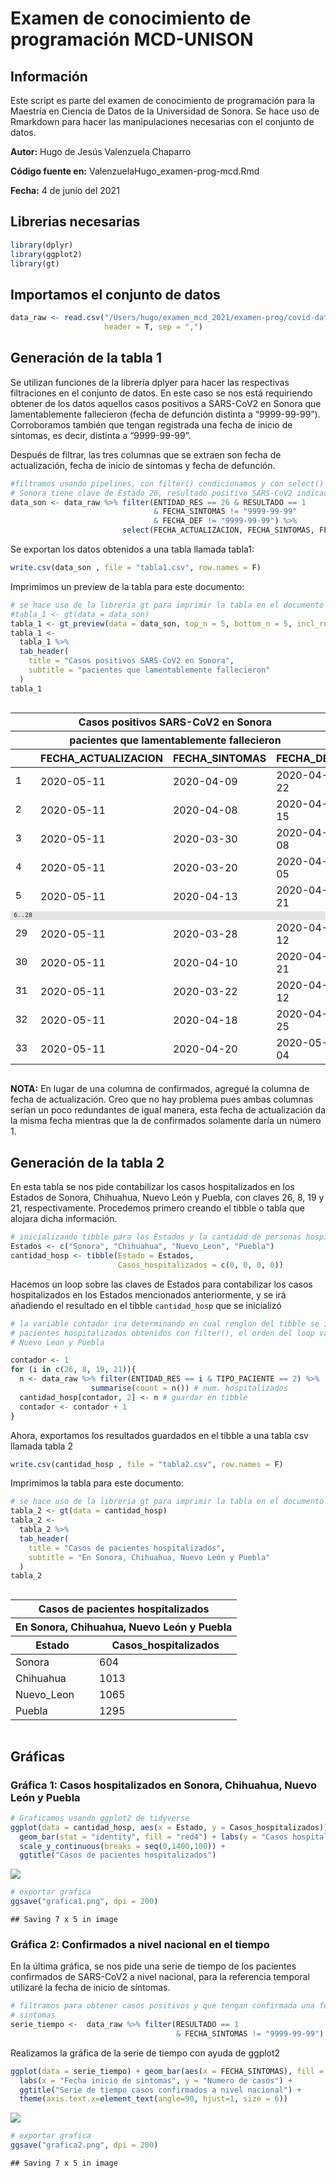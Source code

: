 Examen de conocimiento de programación MCD-UNISON
================

## Información

Este script es parte del examen de conocimiento de programación para la
Maestría en Ciencia de Datos de la Universidad de Sonora. Se hace uso de
Rmarkdown para hacer las manipulaciones necesarias con el conjunto de
datos.

**Autor:** Hugo de Jesús Valenzuela Chaparro

**Código fuente en:** ValenzuelaHugo\_examen-prog-mcd.Rmd

**Fecha:** 4 de junio del 2021

## Librerias necesarias

``` r
library(dplyr)
library(ggplot2)
library(gt)
```

## Importamos el conjunto de datos

``` r
data_raw <- read.csv("/Users/hugo/examen_mcd_2021/examen-prog/covid-data/200511COVID19MEXICO.csv",
                     header = T, sep = ",")
```

## Generación de la tabla 1

Se utilizan funciones de la librería dplyer para hacer las respectivas
filtraciones en el conjunto de datos. En este caso se nos está
requiriendo obtener de los datos aquellos casos positivos a SARS-CoV2 en
Sonora que lamentablemente fallecieron (fecha de defunción distinta a
“9999-99-99”). Corroboramos también que tengan registrada una fecha de
inicio de síntomas, es decir, distinta a “9999-99-99”.

Después de filtrar, las tres columnas que se extraen son fecha de
actualización, fecha de inicio de sintomas y fecha de defunción.

``` r
#filtramos usando pipelines, con filter() condicionamos y con select() extraemos columnas
# Sonora tiene clave de Estado 26, resultado positivo SARS-CoV2 indicado con 1
data_son <- data_raw %>% filter(ENTIDAD_RES == 26 & RESULTADO == 1
                                & FECHA_SINTOMAS != "9999-99-99"
                                & FECHA_DEF != "9999-99-99") %>%
                         select(FECHA_ACTUALIZACION, FECHA_SINTOMAS, FECHA_DEF)
```

Se exportan los datos obtenidos a una tabla llamada tabla1:

``` r
write.csv(data_son , file = "tabla1.csv", row.names = F)
```

Imprimimos un preview de la tabla para este documento:

``` r
# se hace uso de la libreria gt para imprimir la tabla en el documento
#tabla_1 <- gt(data = data_son)
tabla_1 <- gt_preview(data = data_son, top_n = 5, bottom_n = 5, incl_rownums = TRUE)
tabla_1 <- 
  tabla_1 %>%
  tab_header(
    title = "Casos positivos SARS-CoV2 en Sonora",
    subtitle = "pacientes que lamentablemente fallecieron"
  )
tabla_1
```

<div id="mdxjrkpujy" style="overflow-x:auto;overflow-y:auto;width:auto;height:auto;">
<style>html {
  font-family: -apple-system, BlinkMacSystemFont, 'Segoe UI', Roboto, Oxygen, Ubuntu, Cantarell, 'Helvetica Neue', 'Fira Sans', 'Droid Sans', Arial, sans-serif;
}

#mdxjrkpujy .gt_table {
  display: table;
  border-collapse: collapse;
  margin-left: auto;
  margin-right: auto;
  color: #333333;
  font-size: 16px;
  font-weight: normal;
  font-style: normal;
  background-color: #FFFFFF;
  width: auto;
  border-top-style: solid;
  border-top-width: 2px;
  border-top-color: #A8A8A8;
  border-right-style: none;
  border-right-width: 2px;
  border-right-color: #D3D3D3;
  border-bottom-style: solid;
  border-bottom-width: 2px;
  border-bottom-color: #A8A8A8;
  border-left-style: none;
  border-left-width: 2px;
  border-left-color: #D3D3D3;
}

#mdxjrkpujy .gt_heading {
  background-color: #FFFFFF;
  text-align: center;
  border-bottom-color: #FFFFFF;
  border-left-style: none;
  border-left-width: 1px;
  border-left-color: #D3D3D3;
  border-right-style: none;
  border-right-width: 1px;
  border-right-color: #D3D3D3;
}

#mdxjrkpujy .gt_title {
  color: #333333;
  font-size: 125%;
  font-weight: initial;
  padding-top: 4px;
  padding-bottom: 4px;
  border-bottom-color: #FFFFFF;
  border-bottom-width: 0;
}

#mdxjrkpujy .gt_subtitle {
  color: #333333;
  font-size: 85%;
  font-weight: initial;
  padding-top: 0;
  padding-bottom: 4px;
  border-top-color: #FFFFFF;
  border-top-width: 0;
}

#mdxjrkpujy .gt_bottom_border {
  border-bottom-style: solid;
  border-bottom-width: 2px;
  border-bottom-color: #D3D3D3;
}

#mdxjrkpujy .gt_col_headings {
  border-top-style: solid;
  border-top-width: 2px;
  border-top-color: #D3D3D3;
  border-bottom-style: solid;
  border-bottom-width: 2px;
  border-bottom-color: #D3D3D3;
  border-left-style: none;
  border-left-width: 1px;
  border-left-color: #D3D3D3;
  border-right-style: none;
  border-right-width: 1px;
  border-right-color: #D3D3D3;
}

#mdxjrkpujy .gt_col_heading {
  color: #333333;
  background-color: #FFFFFF;
  font-size: 100%;
  font-weight: normal;
  text-transform: inherit;
  border-left-style: none;
  border-left-width: 1px;
  border-left-color: #D3D3D3;
  border-right-style: none;
  border-right-width: 1px;
  border-right-color: #D3D3D3;
  vertical-align: bottom;
  padding-top: 5px;
  padding-bottom: 6px;
  padding-left: 5px;
  padding-right: 5px;
  overflow-x: hidden;
}

#mdxjrkpujy .gt_column_spanner_outer {
  color: #333333;
  background-color: #FFFFFF;
  font-size: 100%;
  font-weight: normal;
  text-transform: inherit;
  padding-top: 0;
  padding-bottom: 0;
  padding-left: 4px;
  padding-right: 4px;
}

#mdxjrkpujy .gt_column_spanner_outer:first-child {
  padding-left: 0;
}

#mdxjrkpujy .gt_column_spanner_outer:last-child {
  padding-right: 0;
}

#mdxjrkpujy .gt_column_spanner {
  border-bottom-style: solid;
  border-bottom-width: 2px;
  border-bottom-color: #D3D3D3;
  vertical-align: bottom;
  padding-top: 5px;
  padding-bottom: 6px;
  overflow-x: hidden;
  display: inline-block;
  width: 100%;
}

#mdxjrkpujy .gt_group_heading {
  padding: 8px;
  color: #333333;
  background-color: #FFFFFF;
  font-size: 100%;
  font-weight: initial;
  text-transform: inherit;
  border-top-style: solid;
  border-top-width: 2px;
  border-top-color: #D3D3D3;
  border-bottom-style: solid;
  border-bottom-width: 2px;
  border-bottom-color: #D3D3D3;
  border-left-style: none;
  border-left-width: 1px;
  border-left-color: #D3D3D3;
  border-right-style: none;
  border-right-width: 1px;
  border-right-color: #D3D3D3;
  vertical-align: middle;
}

#mdxjrkpujy .gt_empty_group_heading {
  padding: 0.5px;
  color: #333333;
  background-color: #FFFFFF;
  font-size: 100%;
  font-weight: initial;
  border-top-style: solid;
  border-top-width: 2px;
  border-top-color: #D3D3D3;
  border-bottom-style: solid;
  border-bottom-width: 2px;
  border-bottom-color: #D3D3D3;
  vertical-align: middle;
}

#mdxjrkpujy .gt_from_md > :first-child {
  margin-top: 0;
}

#mdxjrkpujy .gt_from_md > :last-child {
  margin-bottom: 0;
}

#mdxjrkpujy .gt_row {
  padding-top: 8px;
  padding-bottom: 8px;
  padding-left: 5px;
  padding-right: 5px;
  margin: 10px;
  border-top-style: solid;
  border-top-width: 1px;
  border-top-color: #D3D3D3;
  border-left-style: none;
  border-left-width: 1px;
  border-left-color: #D3D3D3;
  border-right-style: none;
  border-right-width: 1px;
  border-right-color: #D3D3D3;
  vertical-align: middle;
  overflow-x: hidden;
}

#mdxjrkpujy .gt_stub {
  color: #333333;
  background-color: #FFFFFF;
  font-size: 100%;
  font-weight: initial;
  text-transform: inherit;
  border-right-style: solid;
  border-right-width: 2px;
  border-right-color: #D3D3D3;
  padding-left: 12px;
}

#mdxjrkpujy .gt_summary_row {
  color: #333333;
  background-color: #FFFFFF;
  text-transform: inherit;
  padding-top: 8px;
  padding-bottom: 8px;
  padding-left: 5px;
  padding-right: 5px;
}

#mdxjrkpujy .gt_first_summary_row {
  padding-top: 8px;
  padding-bottom: 8px;
  padding-left: 5px;
  padding-right: 5px;
  border-top-style: solid;
  border-top-width: 2px;
  border-top-color: #D3D3D3;
}

#mdxjrkpujy .gt_grand_summary_row {
  color: #333333;
  background-color: #FFFFFF;
  text-transform: inherit;
  padding-top: 8px;
  padding-bottom: 8px;
  padding-left: 5px;
  padding-right: 5px;
}

#mdxjrkpujy .gt_first_grand_summary_row {
  padding-top: 8px;
  padding-bottom: 8px;
  padding-left: 5px;
  padding-right: 5px;
  border-top-style: double;
  border-top-width: 6px;
  border-top-color: #D3D3D3;
}

#mdxjrkpujy .gt_striped {
  background-color: rgba(128, 128, 128, 0.05);
}

#mdxjrkpujy .gt_table_body {
  border-top-style: solid;
  border-top-width: 2px;
  border-top-color: #D3D3D3;
  border-bottom-style: solid;
  border-bottom-width: 2px;
  border-bottom-color: #D3D3D3;
}

#mdxjrkpujy .gt_footnotes {
  color: #333333;
  background-color: #FFFFFF;
  border-bottom-style: none;
  border-bottom-width: 2px;
  border-bottom-color: #D3D3D3;
  border-left-style: none;
  border-left-width: 2px;
  border-left-color: #D3D3D3;
  border-right-style: none;
  border-right-width: 2px;
  border-right-color: #D3D3D3;
}

#mdxjrkpujy .gt_footnote {
  margin: 0px;
  font-size: 90%;
  padding: 4px;
}

#mdxjrkpujy .gt_sourcenotes {
  color: #333333;
  background-color: #FFFFFF;
  border-bottom-style: none;
  border-bottom-width: 2px;
  border-bottom-color: #D3D3D3;
  border-left-style: none;
  border-left-width: 2px;
  border-left-color: #D3D3D3;
  border-right-style: none;
  border-right-width: 2px;
  border-right-color: #D3D3D3;
}

#mdxjrkpujy .gt_sourcenote {
  font-size: 90%;
  padding: 4px;
}

#mdxjrkpujy .gt_left {
  text-align: left;
}

#mdxjrkpujy .gt_center {
  text-align: center;
}

#mdxjrkpujy .gt_right {
  text-align: right;
  font-variant-numeric: tabular-nums;
}

#mdxjrkpujy .gt_font_normal {
  font-weight: normal;
}

#mdxjrkpujy .gt_font_bold {
  font-weight: bold;
}

#mdxjrkpujy .gt_font_italic {
  font-style: italic;
}

#mdxjrkpujy .gt_super {
  font-size: 65%;
}

#mdxjrkpujy .gt_footnote_marks {
  font-style: italic;
  font-weight: normal;
  font-size: 65%;
}
</style>
<table class="gt_table">
  <thead class="gt_header">
    <tr>
      <th colspan="4" class="gt_heading gt_title gt_font_normal" style>Casos positivos SARS-CoV2 en Sonora</th>
    </tr>
    <tr>
      <th colspan="4" class="gt_heading gt_subtitle gt_font_normal gt_bottom_border" style>pacientes que lamentablemente fallecieron</th>
    </tr>
  </thead>
  <thead class="gt_col_headings">
    <tr>
      <th class="gt_col_heading gt_columns_bottom_border gt_left" rowspan="1" colspan="1"></th>
      <th class="gt_col_heading gt_columns_bottom_border gt_left" rowspan="1" colspan="1">FECHA_ACTUALIZACION</th>
      <th class="gt_col_heading gt_columns_bottom_border gt_left" rowspan="1" colspan="1">FECHA_SINTOMAS</th>
      <th class="gt_col_heading gt_columns_bottom_border gt_left" rowspan="1" colspan="1">FECHA_DEF</th>
    </tr>
  </thead>
  <tbody class="gt_table_body">
    <tr><td class="gt_row gt_left gt_stub" style="font-family: Courier;">1</td>
<td class="gt_row gt_left">2020-05-11</td>
<td class="gt_row gt_left">2020-04-09</td>
<td class="gt_row gt_left">2020-04-22</td></tr>
    <tr><td class="gt_row gt_left gt_stub" style="font-family: Courier;">2</td>
<td class="gt_row gt_left">2020-05-11</td>
<td class="gt_row gt_left">2020-04-08</td>
<td class="gt_row gt_left">2020-04-15</td></tr>
    <tr><td class="gt_row gt_left gt_stub" style="font-family: Courier;">3</td>
<td class="gt_row gt_left">2020-05-11</td>
<td class="gt_row gt_left">2020-03-30</td>
<td class="gt_row gt_left">2020-04-08</td></tr>
    <tr><td class="gt_row gt_left gt_stub" style="font-family: Courier;">4</td>
<td class="gt_row gt_left">2020-05-11</td>
<td class="gt_row gt_left">2020-03-20</td>
<td class="gt_row gt_left">2020-04-05</td></tr>
    <tr><td class="gt_row gt_left gt_stub" style="font-family: Courier;">5</td>
<td class="gt_row gt_left">2020-05-11</td>
<td class="gt_row gt_left">2020-04-13</td>
<td class="gt_row gt_left">2020-04-21</td></tr>
    <tr><td class="gt_row gt_left gt_stub" style="font-family: Courier; font-size: x-small; background-color: #E4E4E4;">6..28</td>
<td class="gt_row gt_left" style="background-color: #E4E4E4;"></td>
<td class="gt_row gt_left" style="background-color: #E4E4E4;"></td>
<td class="gt_row gt_left" style="background-color: #E4E4E4;"></td></tr>
    <tr><td class="gt_row gt_left gt_stub" style="font-family: Courier;">29</td>
<td class="gt_row gt_left">2020-05-11</td>
<td class="gt_row gt_left">2020-03-28</td>
<td class="gt_row gt_left">2020-04-12</td></tr>
    <tr><td class="gt_row gt_left gt_stub" style="font-family: Courier;">30</td>
<td class="gt_row gt_left">2020-05-11</td>
<td class="gt_row gt_left">2020-04-10</td>
<td class="gt_row gt_left">2020-04-21</td></tr>
    <tr><td class="gt_row gt_left gt_stub" style="font-family: Courier;">31</td>
<td class="gt_row gt_left">2020-05-11</td>
<td class="gt_row gt_left">2020-03-22</td>
<td class="gt_row gt_left">2020-04-12</td></tr>
    <tr><td class="gt_row gt_left gt_stub" style="font-family: Courier;">32</td>
<td class="gt_row gt_left">2020-05-11</td>
<td class="gt_row gt_left">2020-04-18</td>
<td class="gt_row gt_left">2020-04-25</td></tr>
    <tr><td class="gt_row gt_left gt_stub" style="font-family: Courier;">33</td>
<td class="gt_row gt_left">2020-05-11</td>
<td class="gt_row gt_left">2020-04-20</td>
<td class="gt_row gt_left">2020-05-04</td></tr>
  </tbody>
  
  
</table>
</div>

**NOTA:** En lugar de una columna de confirmados, agregué la columna de
fecha de actualización. Creo que no hay problema pues ambas columnas
serían un poco redundantes de igual manera, esta fecha de actualización
da la misma fecha mientras que la de confirmados solamente daría un
número 1.

## Generación de la tabla 2

En esta tabla se nos pide contabilizar los casos hospitalizados en los
Estados de Sonora, Chihuahua, Nuevo León y Puebla, con claves 26, 8, 19
y 21, respectivamente. Procedemos primero creando el tibble o tabla que
alojara dicha información.

``` r
# inicializando tibble para los Estados y la cantidad de personas hospitalizadas
Estados <- c("Sonora", "Chihuahua", "Nuevo_Leon", "Puebla")
cantidad_hosp <- tibble(Estado = Estados,
                        Casos_hospitalizados = c(0, 0, 0, 0))
```

Hacemos un loop sobre las claves de Estados para contabilizar los casos
hospitalizados en los Estados mencionados anteriormente, y se irá
añadiendo el resultado en el tibble `cantidad_hosp` que se inicializó

``` r
# la variable contador ira determinando en cual renglon del tibble se ira guardando el numero de 
# pacientes hospitalizados obtenidos con filter(), el orden del loop va de Sonora, Chihuahua,
# Nuevo Leon y Puebla

contador <- 1
for (i in c(26, 8, 19, 21)){
  n <- data_raw %>% filter(ENTIDAD_RES == i & TIPO_PACIENTE == 2) %>%
                  summarise(count = n()) # num. hospitalizados
  cantidad_hosp[contador, 2] <- n # guardar en tibble
  contador <- contador + 1
}
```

Ahora, exportamos los resultados guardados en el tibble a una tabla csv
llamada tabla 2

``` r
write.csv(cantidad_hosp , file = "tabla2.csv", row.names = F)
```

Imprimimos la tabla para este documento:

``` r
# se hace uso de la libreria gt para imprimir la tabla en el documento
tabla_2 <- gt(data = cantidad_hosp)
tabla_2 <- 
  tabla_2 %>%
  tab_header(
    title = "Casos de pacientes hospitalizados",
    subtitle = "En Sonora, Chihuahua, Nuevo León y Puebla"
  )
tabla_2
```

<div id="ipufxtmeze" style="overflow-x:auto;overflow-y:auto;width:auto;height:auto;">
<style>html {
  font-family: -apple-system, BlinkMacSystemFont, 'Segoe UI', Roboto, Oxygen, Ubuntu, Cantarell, 'Helvetica Neue', 'Fira Sans', 'Droid Sans', Arial, sans-serif;
}

#ipufxtmeze .gt_table {
  display: table;
  border-collapse: collapse;
  margin-left: auto;
  margin-right: auto;
  color: #333333;
  font-size: 16px;
  font-weight: normal;
  font-style: normal;
  background-color: #FFFFFF;
  width: auto;
  border-top-style: solid;
  border-top-width: 2px;
  border-top-color: #A8A8A8;
  border-right-style: none;
  border-right-width: 2px;
  border-right-color: #D3D3D3;
  border-bottom-style: solid;
  border-bottom-width: 2px;
  border-bottom-color: #A8A8A8;
  border-left-style: none;
  border-left-width: 2px;
  border-left-color: #D3D3D3;
}

#ipufxtmeze .gt_heading {
  background-color: #FFFFFF;
  text-align: center;
  border-bottom-color: #FFFFFF;
  border-left-style: none;
  border-left-width: 1px;
  border-left-color: #D3D3D3;
  border-right-style: none;
  border-right-width: 1px;
  border-right-color: #D3D3D3;
}

#ipufxtmeze .gt_title {
  color: #333333;
  font-size: 125%;
  font-weight: initial;
  padding-top: 4px;
  padding-bottom: 4px;
  border-bottom-color: #FFFFFF;
  border-bottom-width: 0;
}

#ipufxtmeze .gt_subtitle {
  color: #333333;
  font-size: 85%;
  font-weight: initial;
  padding-top: 0;
  padding-bottom: 4px;
  border-top-color: #FFFFFF;
  border-top-width: 0;
}

#ipufxtmeze .gt_bottom_border {
  border-bottom-style: solid;
  border-bottom-width: 2px;
  border-bottom-color: #D3D3D3;
}

#ipufxtmeze .gt_col_headings {
  border-top-style: solid;
  border-top-width: 2px;
  border-top-color: #D3D3D3;
  border-bottom-style: solid;
  border-bottom-width: 2px;
  border-bottom-color: #D3D3D3;
  border-left-style: none;
  border-left-width: 1px;
  border-left-color: #D3D3D3;
  border-right-style: none;
  border-right-width: 1px;
  border-right-color: #D3D3D3;
}

#ipufxtmeze .gt_col_heading {
  color: #333333;
  background-color: #FFFFFF;
  font-size: 100%;
  font-weight: normal;
  text-transform: inherit;
  border-left-style: none;
  border-left-width: 1px;
  border-left-color: #D3D3D3;
  border-right-style: none;
  border-right-width: 1px;
  border-right-color: #D3D3D3;
  vertical-align: bottom;
  padding-top: 5px;
  padding-bottom: 6px;
  padding-left: 5px;
  padding-right: 5px;
  overflow-x: hidden;
}

#ipufxtmeze .gt_column_spanner_outer {
  color: #333333;
  background-color: #FFFFFF;
  font-size: 100%;
  font-weight: normal;
  text-transform: inherit;
  padding-top: 0;
  padding-bottom: 0;
  padding-left: 4px;
  padding-right: 4px;
}

#ipufxtmeze .gt_column_spanner_outer:first-child {
  padding-left: 0;
}

#ipufxtmeze .gt_column_spanner_outer:last-child {
  padding-right: 0;
}

#ipufxtmeze .gt_column_spanner {
  border-bottom-style: solid;
  border-bottom-width: 2px;
  border-bottom-color: #D3D3D3;
  vertical-align: bottom;
  padding-top: 5px;
  padding-bottom: 6px;
  overflow-x: hidden;
  display: inline-block;
  width: 100%;
}

#ipufxtmeze .gt_group_heading {
  padding: 8px;
  color: #333333;
  background-color: #FFFFFF;
  font-size: 100%;
  font-weight: initial;
  text-transform: inherit;
  border-top-style: solid;
  border-top-width: 2px;
  border-top-color: #D3D3D3;
  border-bottom-style: solid;
  border-bottom-width: 2px;
  border-bottom-color: #D3D3D3;
  border-left-style: none;
  border-left-width: 1px;
  border-left-color: #D3D3D3;
  border-right-style: none;
  border-right-width: 1px;
  border-right-color: #D3D3D3;
  vertical-align: middle;
}

#ipufxtmeze .gt_empty_group_heading {
  padding: 0.5px;
  color: #333333;
  background-color: #FFFFFF;
  font-size: 100%;
  font-weight: initial;
  border-top-style: solid;
  border-top-width: 2px;
  border-top-color: #D3D3D3;
  border-bottom-style: solid;
  border-bottom-width: 2px;
  border-bottom-color: #D3D3D3;
  vertical-align: middle;
}

#ipufxtmeze .gt_from_md > :first-child {
  margin-top: 0;
}

#ipufxtmeze .gt_from_md > :last-child {
  margin-bottom: 0;
}

#ipufxtmeze .gt_row {
  padding-top: 8px;
  padding-bottom: 8px;
  padding-left: 5px;
  padding-right: 5px;
  margin: 10px;
  border-top-style: solid;
  border-top-width: 1px;
  border-top-color: #D3D3D3;
  border-left-style: none;
  border-left-width: 1px;
  border-left-color: #D3D3D3;
  border-right-style: none;
  border-right-width: 1px;
  border-right-color: #D3D3D3;
  vertical-align: middle;
  overflow-x: hidden;
}

#ipufxtmeze .gt_stub {
  color: #333333;
  background-color: #FFFFFF;
  font-size: 100%;
  font-weight: initial;
  text-transform: inherit;
  border-right-style: solid;
  border-right-width: 2px;
  border-right-color: #D3D3D3;
  padding-left: 12px;
}

#ipufxtmeze .gt_summary_row {
  color: #333333;
  background-color: #FFFFFF;
  text-transform: inherit;
  padding-top: 8px;
  padding-bottom: 8px;
  padding-left: 5px;
  padding-right: 5px;
}

#ipufxtmeze .gt_first_summary_row {
  padding-top: 8px;
  padding-bottom: 8px;
  padding-left: 5px;
  padding-right: 5px;
  border-top-style: solid;
  border-top-width: 2px;
  border-top-color: #D3D3D3;
}

#ipufxtmeze .gt_grand_summary_row {
  color: #333333;
  background-color: #FFFFFF;
  text-transform: inherit;
  padding-top: 8px;
  padding-bottom: 8px;
  padding-left: 5px;
  padding-right: 5px;
}

#ipufxtmeze .gt_first_grand_summary_row {
  padding-top: 8px;
  padding-bottom: 8px;
  padding-left: 5px;
  padding-right: 5px;
  border-top-style: double;
  border-top-width: 6px;
  border-top-color: #D3D3D3;
}

#ipufxtmeze .gt_striped {
  background-color: rgba(128, 128, 128, 0.05);
}

#ipufxtmeze .gt_table_body {
  border-top-style: solid;
  border-top-width: 2px;
  border-top-color: #D3D3D3;
  border-bottom-style: solid;
  border-bottom-width: 2px;
  border-bottom-color: #D3D3D3;
}

#ipufxtmeze .gt_footnotes {
  color: #333333;
  background-color: #FFFFFF;
  border-bottom-style: none;
  border-bottom-width: 2px;
  border-bottom-color: #D3D3D3;
  border-left-style: none;
  border-left-width: 2px;
  border-left-color: #D3D3D3;
  border-right-style: none;
  border-right-width: 2px;
  border-right-color: #D3D3D3;
}

#ipufxtmeze .gt_footnote {
  margin: 0px;
  font-size: 90%;
  padding: 4px;
}

#ipufxtmeze .gt_sourcenotes {
  color: #333333;
  background-color: #FFFFFF;
  border-bottom-style: none;
  border-bottom-width: 2px;
  border-bottom-color: #D3D3D3;
  border-left-style: none;
  border-left-width: 2px;
  border-left-color: #D3D3D3;
  border-right-style: none;
  border-right-width: 2px;
  border-right-color: #D3D3D3;
}

#ipufxtmeze .gt_sourcenote {
  font-size: 90%;
  padding: 4px;
}

#ipufxtmeze .gt_left {
  text-align: left;
}

#ipufxtmeze .gt_center {
  text-align: center;
}

#ipufxtmeze .gt_right {
  text-align: right;
  font-variant-numeric: tabular-nums;
}

#ipufxtmeze .gt_font_normal {
  font-weight: normal;
}

#ipufxtmeze .gt_font_bold {
  font-weight: bold;
}

#ipufxtmeze .gt_font_italic {
  font-style: italic;
}

#ipufxtmeze .gt_super {
  font-size: 65%;
}

#ipufxtmeze .gt_footnote_marks {
  font-style: italic;
  font-weight: normal;
  font-size: 65%;
}
</style>
<table class="gt_table">
  <thead class="gt_header">
    <tr>
      <th colspan="2" class="gt_heading gt_title gt_font_normal" style>Casos de pacientes hospitalizados</th>
    </tr>
    <tr>
      <th colspan="2" class="gt_heading gt_subtitle gt_font_normal gt_bottom_border" style>En Sonora, Chihuahua, Nuevo León y Puebla</th>
    </tr>
  </thead>
  <thead class="gt_col_headings">
    <tr>
      <th class="gt_col_heading gt_columns_bottom_border gt_left" rowspan="1" colspan="1">Estado</th>
      <th class="gt_col_heading gt_columns_bottom_border gt_right" rowspan="1" colspan="1">Casos_hospitalizados</th>
    </tr>
  </thead>
  <tbody class="gt_table_body">
    <tr><td class="gt_row gt_left">Sonora</td>
<td class="gt_row gt_right">604</td></tr>
    <tr><td class="gt_row gt_left">Chihuahua</td>
<td class="gt_row gt_right">1013</td></tr>
    <tr><td class="gt_row gt_left">Nuevo_Leon</td>
<td class="gt_row gt_right">1065</td></tr>
    <tr><td class="gt_row gt_left">Puebla</td>
<td class="gt_row gt_right">1295</td></tr>
  </tbody>
  
  
</table>
</div>

## Gráficas

### Gráfica 1: Casos hospitalizados en Sonora, Chihuahua, Nuevo León y Puebla

``` r
# Graficamos usando ggplot2 de tidyverse
ggplot(data = cantidad_hosp, aes(x = Estado, y = Casos_hospitalizados)) + 
  geom_bar(stat = "identity", fill = "red4") + labs(y = "Casos hospitalizados") + 
  scale_y_continuous(breaks = seq(0,1400,100)) + 
  ggtitle("Casos de pacientes hospitalizados")
```

![](ValenzuelaHugo_examen-prog-mcd_files/figure-gfm/unnamed-chunk-10-1.png)<!-- -->

``` r
# exportar grafica
ggsave("grafica1.png", dpi = 200)
```

    ## Saving 7 x 5 in image

### Gráfica 2: Confirmados a nivel nacional en el tiempo

En la última gráfica, se nos pide una serie de tiempo de los pacientes
confirmados de SARS-CoV2 a nivel nacional, para la referencia temporal
utilizaré la fecha de inicio de síntomas.

``` r
# filtramos para obtener casos positivos y que tengan confirmada una fecha de inicio de
# sintomas
serie_tiempo <-  data_raw %>% filter(RESULTADO == 1 
                                     & FECHA_SINTOMAS != "9999-99-99")
```

Realizamos la gráfica de la serie de tiempo con ayuda de ggplot2

``` r
ggplot(data = serie_tiempo) + geom_bar(aes(x = FECHA_SINTOMAS), fill = "blue4") +
  labs(x = "Fecha inicio de sintomas", y = "Numero de casos") + 
  ggtitle("Serie de tiempo casos confirmados a nivel nacional") +
  theme(axis.text.x=element_text(angle=90, hjust=1, size = 6))
```

![](ValenzuelaHugo_examen-prog-mcd_files/figure-gfm/unnamed-chunk-12-1.png)<!-- -->

``` r
# exportar grafica
ggsave("grafica2.png", dpi = 200)
```

    ## Saving 7 x 5 in image
